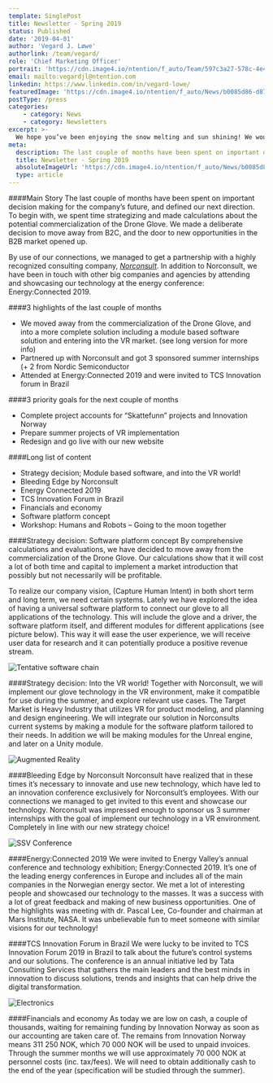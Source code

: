 ```yaml
---
template: SinglePost
title: Newsletter - Spring 2019
status: Published
date: '2019-04-01'
author: 'Vegard J. Løwe'
authorlink: /team/vegard/
role: 'Chief Marketing Officer'
portrait: 'https://cdn.image4.io/ntention/f_auto/Team/597c3a27-578c-4e4b-aa78-035422728ca9.Jpeg'
email: mailto:vegardjl@ntention.com
linkedin: https://www.linkedin.com/in/vegard-lowe/
featuredImage: 'https://cdn.image4.io/ntention/f_auto/News/b0085d86-d87b-416d-b098-db5656b1ba39.Jpeg'
postType: /press
categories:
    - category: News
    - category: Newsletters
excerpt: >-
  We hope you’ve been enjoying the snow melting and sun shining! We would like to update you about our progress and activity the latest couple of months. Therefore we’ll take you through it in a short (~3 min read, bullet points) and a long (~10min read) version.
meta:
  description: The last couple of months have been spent on important decision making for the company’s future, and defined our next direction. To begin with, we spent time strategizing and made calculations about the potential commercialization of the Drone Glove. We made a deliberate decision to move away from B2C, and the door to new opportunities in the B2B market opened up.
  title: Newsletter - Spring 2019
  absoluteImageUrl: 'https://cdn.image4.io/ntention/f_auto/News/b0085d86-d87b-416d-b098-db5656b1ba39.Jpeg'
  type: article
---
```

####Main Story
The last couple of months have been spent on important decision making for the company’s future, and defined our next direction. To begin with, we spent time strategizing and made calculations about the potential commercialization of the Drone Glove. We made a deliberate decision to move away from B2C, and the door to new opportunities in the B2B market opened up.

By use of our connections, we managed to get a partnership with a highly recognized consulting company, *[Norconsult](https://www.norconsult.no/)*. In addition to Norconsult, we have been in touch with other big companies and agencies by attending and showcasing our technology at the energy conference: Energy:Connected 2019.

####3 highlights of the last couple of months
* We moved away from the commercialization of the Drone Glove, and into a more complete solution including a module based software solution and entering into the VR market. (see long version for more info)
* Partnered up with Norconsult and got 3 sponsored summer internships (+ 2 from Nordic Semiconductor
* Attended at Energy:Connected 2019 and were invited to TCS Innovation forum in Brazil

####3 priority goals for the next couple of months
* Complete project accounts for “Skattefunn” projects and Innovation Norway
* Prepare summer projects of VR implementation
* Redesign and go live with our new website

####Long list of content
* Strategy decision; Module based software, and into the VR world!
* Bleeding Edge by Norconsult
* Energy Connected 2019
* TCS Innovation Forum in Brazil
* Financials and economy
* Software platform concept
* Workshop: Humans and Robots – Going to the moon together

####Strategy decision: Software platform concept
By comprehensive calculations and evaluations, we have decided to move away from the commercialization of the Drone Glove. Our calculations show that it will cost a lot of both time and capital to implement a market introduction that possibly but not necessarily will be profitable.

To realize our company vision, (Capture Human Intent) in both short term and long term, we need certain systems. Lately we have explored the idea of having a universal software platform to connect our glove to all applications of the technology. This will include the glove and a driver, the software platform itself, and different modules for different applications (see picture below). This way it will ease the user experience, we will receive user data for research and it can potentially produce a positive revenue stream.

![Tentative software chain](https://cdn.image4.io/ntention/f_auto/News/0770274f-2547-4302-b6b0-ad111e9b7c8d.Png)

####Strategy decision: Into the VR world!
Together with Norconsult, we will implement our glove technology in the VR environment, make it compatible for use during the summer, and explore relevant use cases. The Target Market is Heavy Industry that utilizes VR for product modeling, and planning and design engineering. We will integrate our solution in Norconsults current systems by making a module for the software platform tailored to their needs. In addition we will be making modules for the Unreal engine, and later on a Unity module.

![Augmented Reality](https://cdn.image4.io/ntention/f_auto/News/c909e3ec-ae76-4035-8599-53e23603a577.Jpeg)

####Bleeding Edge by Norconsult
Norconsult have realized that in these times it’s necessary to innovate and use new technology, which have led to an innovation conference exclusively for Norconsult’s employees. With our connections we managed to get invited to this event and showcase our technology. Norconsult was impressed enough to sponsor us 3 summer internships with the goal of implement our technology in a VR environment. Completely in line with our new strategy choice!

![SSV Conference](https://cdn.image4.io/ntention/f_auto/News/c6678d2a-eeee-45ca-bb9a-68c53889b8a1.Jpeg)

####Energy:Connected 2019
We were invited to Energy Valley’s annual conference and technology exhibition; Energy:Connected 2019. It’s one of the leading energy conferences in Europe and includes all of the main companies in the Norwegian energy sector. We met a lot of interesting people and showcased our technology to the masses. It was a success with a lot of great feedback and making of new business opportunities. One of the highlights was meeting with dr. Pascal Lee, Co-founder and chairman at Mars Institute, NASA. It was unbelievable fun to meet someone with similar visions for our technology!

####TCS Innovation Forum in Brazil
We were lucky to be invited to TCS Innovation Forum 2019 in Brazil to talk about the future’s control systems and our solutions. The conference is an annual initiative led by Tata Consulting Services that gathers the main leaders and the best minds in innovation to discuss solutions, trends and insights that can help drive the digital transformation.

![Electronics](https://cdn.image4.io/ntention/f_auto/News/aecf965c-303b-4bb5-8389-ff645d159c3f.Jpeg)

####Financials and economy
As today we are low on cash, a couple of thousands, waiting for remaining funding by Innovation Norway as soon as our accounting are taken care of. The remains from Innovation Norway means 311 250 NOK, which 70 000 NOK will be used to unpaid invoices. Through the summer months we will use approximately 70 000 NOK at personnel costs (inc. tax/fees). We will need to obtain additionally cash to the end of the year (specification will be studied through the summer).
